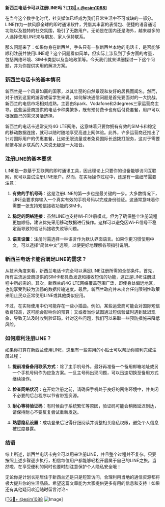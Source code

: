 **新西兰电话卡可以注册LINE吗？[[TG💪+ @esim1088](https://t.me/s/esim1088)]**

在当今这个数字化时代，社交媒体已经成为我们日常生活中不可或缺的一部分。LINE作为一款风靡全球的即时通讯软件，凭借其丰富的表情包、便捷的语音通话功能以及独特的社交氛围，吸引了无数用户。无论是在国内还是海外，越来越多的人选择使用LINE来与朋友、家人保持联系。

那么问题来了：如果你身在新西兰，手头只有一张新西兰本地的电话卡，是否能够顺利注册并使用LINE呢？这个问题看似简单，但实际上涉及到了多方面的考量，包括网络环境、SIM卡类型以及当地政策等。今天我们就来详细探讨一下这个问题，并为你提供实用的解决方案。

### 新西兰电话卡的基本情况

新西兰是一个风景如画的国家，以其壮丽的自然景观和友好的居民而闻名。然而，对于初到这里的游客或留学生来说，如何解决通信问题是首先要面对的一大挑战。新西兰的电信市场相对成熟，主要由Spark、Vodafone和2degrees三家运营商主导。这些运营商提供的电话卡种类繁多，既有预付费卡也有后付费套餐，用户可以根据自己的需求灵活选择。

新西兰的电话卡通常支持4G LTE网络，这意味着只要你拥有有效的SIM卡和稳定的移动数据连接，就可以随时随地享受高速上网体验。此外，许多运营商还推出了针对国际用户的优惠套餐，比如无限流量或者免费国际长途拨打服务，这对于需要频繁与家乡联系的人来说无疑是一大福音。

### 注册LINE的基本要求

LINE是一款基于互联网的即时通讯工具，因此理论上只要你的设备能够访问互联网，就可以尝试注册LINE账户。然而，在实际操作过程中，还是有一些细节需要注意：

1. **有效的手机号码**：这是注册LINE的第一步也是最关键的一步。大多数情况下，LINE会要求你输入一个真实有效的手机号码以完成身份验证。这通常意味着你需要一张支持短信接收功能的SIM卡。

2. **稳定的网络连接**：虽然LINE也支持Wi-Fi注册模式，但为了确保整个注册流程更加顺畅，建议优先采用移动数据进行操作。这样可以避免因Wi-Fi信号不稳定而导致的验证码接收失败等问题。

3. **语言设置**：注册时需选择一种语言作为默认界面语言。如果你更习惯使用中文，可以选择“简体中文”选项，以便更好地理解各项指引说明。

### 新西兰电话卡能否满足LINE的需求？

从技术角度来看，新西兰电话卡完全可以满足LINE注册所需的全部条件。首先，所有主流运营商提供的SIM卡都具备发送和接收短信的功能，这正是LINE注册过程中所必需的。其次，新西兰的4G LTE网络覆盖范围广泛，即使身处偏远地区，也能享受到较为流畅的数据传输速度。最后，新西兰政府并未出台任何限制性政策来阻止民众正常使用LINE或其他类似应用。

不过，在实际使用中仍可能存在一些小插曲。例如，某些运营商可能会对国际短信收费较高，这可能会影响你的预算；又或者当你试图通过短信验证时遇到延迟现象，导致无法及时收到验证码。针对这些问题，我们可以采取一些预防措施来降低风险。

### 如何顺利注册LINE？

如果你打算在新西兰使用LINE，这里有一些实用的小贴士可以帮助你顺利完成注册过程：

1. **提前准备备用联系方式**：除了主手机号外，最好再准备一个备用邮箱地址或另一个手机号码作为应急方案。一旦主号码出现问题，可以迅速切换至备用方式继续操作。

2. **检查网络状况**：在开始注册之前，请确保手机处于良好的网络环境中，并关闭不必要的后台程序以节省带宽资源。

3. **耐心等待验证码**：有时候由于系统繁忙等原因，验证码可能会稍微延迟到达，请保持耐心不要反复尝试重新发送。

4. **熟悉隐私设置**：成功登录后记得仔细阅读并调整相关隐私权限，避免个人信息被过度暴露。

### 结语

综上所述，新西兰电话卡完全可以用来注册LINE，并且整个过程并不复杂。只要按照上述步骤逐步执行，相信每位用户都能够轻松开启属于自己的LINE之旅。当然啦，在享受便利的同时也要时刻注意保护个人隐私安全哦！

无论你是计划长期居住于新西兰还是只是短暂访问，合理利用当地的通信资源都将极大提升你的生活品质。希望这篇文章能为大家提供更多有用的信息和支持！如果还有其他疑问欢迎随时留言讨论~

[[TG💪+ @esim1088](https://t.me/s/esim1088) ![Image](https://i.postimg.cc/4NQfJmqS/Snipaste-2025-05-13-00-14-12.png)]